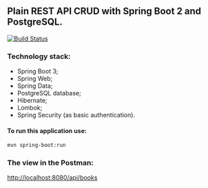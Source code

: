 ## Plain REST API CRUD with Spring Boot 2 and PostgreSQL.

[![Build Status](https://travis-ci.org/OKaluzny/spring-boot-rest-api-postgresql.svg?branch=master)](https://travis-ci.org/OKaluzny/spring-boot-rest-api-postgresql)

### Technology stack:

* Spring Boot 3;
* Spring Web;
* Spring Data;
* PostgreSQL database;
* Hibernate;
* Lombok;
* Spring Security (as basic authentication).

#### To run this application use:

```bash
mvn spring-boot:run
```

### The view in the Postman: 
[http://localhost:8080/api/books](http://localhost:8080/api/books)
